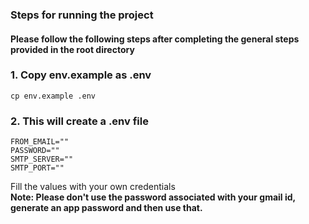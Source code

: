 ### Steps for running the project

#### Please follow the following steps after completing the general steps provided in the root directory 

### 1. Copy env.example as .env
```
cp env.example .env
```

### 2. This will create a .env file
```
FROM_EMAIL=""
PASSWORD=""
SMTP_SERVER=""
SMTP_PORT=""
```
Fill the values with your own credentials  
__Note: Please don't use the password associated with your gmail id, generate an app password and then use that.__
